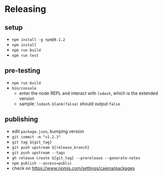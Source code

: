 # Releasing

## setup

- `npm install -g npm@9.1.2`
- `npm install`
- `npm run build`
- `npm run test`


## pre-testing

- `npm run build`
- `bin/console`
  - enter the node REPL and interact with `lodash`, which is the extended version
  - sample: `lodash.blank(false)` should output `false`


## publishing

- edit `package.json`, bumping version
- `git commit -m "v1.2.3"`
- `git tag ${git_tag}`
- `git push upstream ${release_branch}`
- `git push upstream --tags`
- `gh release create ${git_tag} --prerelease --generate-notes`
- `npm publish --access=public`
- check on https://www.npmjs.com/settings/caiena/packages
